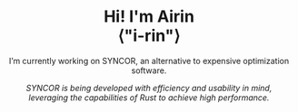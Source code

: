 <div align="center">

# **Hi! I'm Airin** <br> ⟨"i-rin"⟩

I’m currently working on SYNCOR, an alternative to expensive optimization software.

*SYNCOR is being developed with efficiency and usability in mind, leveraging the capabilities of Rust to achieve high performance.*

</div>
